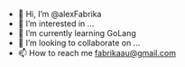 - 👋 Hi, I’m @alexFabrika
- 👀 I’m interested in ...
- 🌱 I’m currently learning GoLang
- 💞️ I’m looking to collaborate on ...
- 📫 How to reach me fabrikaau@gmail.com

<!---
alexFabrika/alexFabrika is a ✨ special ✨ repository because its `README.md` (this file) appears on your GitHub profile.
You can click the Preview link to take a look at your changes.
--->
